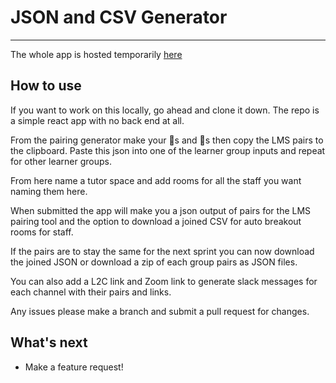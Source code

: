 # JSON and CSV Generator

---

The whole app is hosted temporarily [here](https://6717f2e250aba38defec9279--shimmering-babka-6aac32.netlify.app/)

## How to use

If you want to work on this locally, go ahead and clone it down. The repo is a simple react app with no back end at all.

From the pairing generator make your 🍐s and 🍎s then copy the LMS pairs to the clipboard. Paste this json into one of the learner group inputs and repeat for other learner groups.

From here name a tutor space and add rooms for all the staff you want naming them here.

When submitted the app will make you a json output of pairs for the LMS pairing tool and the option to download a joined CSV for auto breakout rooms for staff.

If the pairs are to stay the same for the next sprint you can now download the joined JSON or download a zip of each group pairs as JSON files.

You can also add a L2C link and Zoom link to generate slack messages for each channel with their pairs and links.

Any issues please make a branch and submit a pull request for changes.

## What's next

- Make a feature request!
